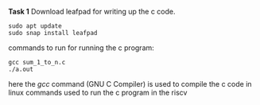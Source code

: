 <!--##within task 1 following tasks are done:
1.1: Creating a c program that can sum upto n, where n can be any integer which is specified within the code  -->

**Task 1**                                              <!-- add these commands only not explanation in the task folders -->
Download leafpad for writing up the c code.
```
sudo apt update
sudo snap install leafpad 
```


commands to run for running the c program:

```
gcc sum_1_to_n.c
./a.out
```
here the *gcc* command (GNU C Compiler) is used to compile the c code in linux
commands used to run the c program in the riscv  

